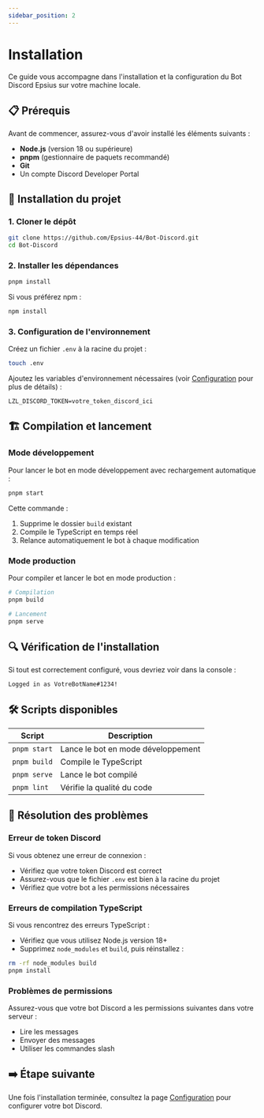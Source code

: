 ```yaml
---
sidebar_position: 2
---
```


# Installation

Ce guide vous accompagne dans l'installation et la configuration du Bot Discord Epsius sur votre machine locale.

## 📋 Prérequis

Avant de commencer, assurez-vous d'avoir installé les éléments suivants :

- **Node.js** (version 18 ou supérieure)
- **pnpm** (gestionnaire de paquets recommandé)
- **Git**
- Un compte Discord Developer Portal

## 🔧 Installation du projet

### 1. Cloner le dépôt

```bash
git clone https://github.com/Epsius-44/Bot-Discord.git
cd Bot-Discord
```

### 2. Installer les dépendances

```bash
pnpm install
```

Si vous préférez npm :

```bash
npm install
```

### 3. Configuration de l'environnement

Créez un fichier `.env` à la racine du projet :

```bash
touch .env
```

Ajoutez les variables d'environnement nécessaires (voir [Configuration](./configuration) pour plus de détails) :

```env
LZL_DISCORD_TOKEN=votre_token_discord_ici
```

## 🏗️ Compilation et lancement

### Mode développement

Pour lancer le bot en mode développement avec rechargement automatique :

```bash
pnpm start
```

Cette commande :
1. Supprime le dossier `build` existant
2. Compile le TypeScript en temps réel
3. Relance automatiquement le bot à chaque modification

### Mode production

Pour compiler et lancer le bot en mode production :

```bash
# Compilation
pnpm build

# Lancement
pnpm serve
```

## 🔍 Vérification de l'installation

Si tout est correctement configuré, vous devriez voir dans la console :

```
Logged in as VotreBotName#1234!
```

## 🛠️ Scripts disponibles

| Script | Description |
|--------|-------------|
| `pnpm start` | Lance le bot en mode développement |
| `pnpm build` | Compile le TypeScript |
| `pnpm serve` | Lance le bot compilé |
| `pnpm lint` | Vérifie la qualité du code |

## 🐛 Résolution des problèmes

### Erreur de token Discord

Si vous obtenez une erreur de connexion :
- Vérifiez que votre token Discord est correct
- Assurez-vous que le fichier `.env` est bien à la racine du projet
- Vérifiez que votre bot a les permissions nécessaires

### Erreurs de compilation TypeScript

Si vous rencontrez des erreurs TypeScript :
- Vérifiez que vous utilisez Node.js version 18+
- Supprimez `node_modules` et `build`, puis réinstallez :

```bash
rm -rf node_modules build
pnpm install
```

### Problèmes de permissions

Assurez-vous que votre bot Discord a les permissions suivantes dans votre serveur :
- Lire les messages
- Envoyer des messages
- Utiliser les commandes slash

## ➡️ Étape suivante

Une fois l'installation terminée, consultez la page [Configuration](./configuration) pour configurer votre bot Discord.
